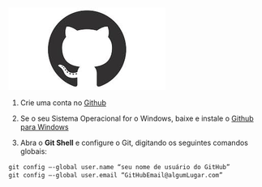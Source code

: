 

![IconeGithub](figuras/IconeGithub.jpg)


1) Crie uma conta no [Github](https://github.com/)

2) Se o seu Sistema Operacional for o Windows, baixe e instale o [Github para Windows](https://windows.github.com/)

3) Abra o **Git Shell** e configure o Git, digitando os seguintes comandos globais:
``` 
git config –-global user.name “seu nome de usuário do GitHub”
git config –-global user.email “GitHubEmail@algumLugar.com”
``` 
